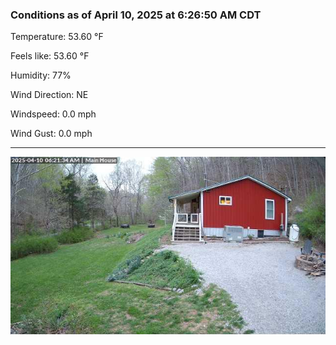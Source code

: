 ### Conditions as of April 10, 2025 at 6:26:50 AM CDT 

Temperature: 53.60 &deg;F

Feels like: 53.60 &deg;F

Humidity: 77%

Wind Direction: NE

Windspeed: 0.0 mph

Wind Gust: 0.0 mph

---

<img src="./images/latest.jpeg"/>

